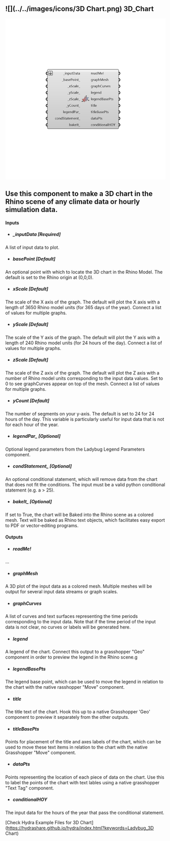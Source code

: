 ## ![](../../images/icons/3D Chart.png) 3D_Chart

![](../../images/components/3D_Chart.png)

Use this component to make a 3D chart in the Rhino scene of any climate data or hourly simulation data.
 -
 

#### Inputs
* ##### _inputData [Required]
A list of input data to plot.
* ##### _basePoint_ [Default]
An optional point with which to locate the 3D chart in the Rhino Model.  The default is set to the Rhino origin at (0,0,0).
* ##### _xScale_ [Default]
The scale of the X axis of the graph. The default will plot the X axis with a length of 3650 Rhino model units (for 365 days of the year). Connect a list of values for multiple graphs.
* ##### _yScale_ [Default]
The scale of the Y axis of the graph. The default will plot the Y axis with a length of 240 Rhino model units (for 24 hours of the day). Connect a list of values for multiple graphs.
* ##### _zScale_ [Default]
The scale of the Z axis of the graph. The default will plot the Z axis with a number of Rhino model units corresponding to the input data values.  Set to 0 to see graphCurves appear on top of the mesh.  Connect a list of values for multiple graphs.
* ##### _yCount_ [Default]
The number of segments on your y-axis.  The default is set to 24 for 24 hours of the day. This variable is particularly useful for input data that is not for each hour of the year.
* ##### legendPar_ [Optional]
Optional legend parameters from the Ladybug Legend Parameters component.
* ##### condStatement_ [Optional]
An optional conditional statement, which will remove data from the chart that does not fit the conditions. The input must be a valid python conditional statement (e.g. a > 25).
* ##### bakeIt_ [Optional]
If set to True, the chart will be Baked into the Rhino scene as a colored mesh.  Text will be baked as Rhino text objects, which facilitates easy export to PDF or vector-editing programs.

#### Outputs
* ##### readMe!
...
* ##### graphMesh
A 3D plot of the input data as a colored mesh.  Multiple meshes will be output for several input data streams or graph scales.
* ##### graphCurves
A list of curves and text surfaces representing the time periods corresponding to the input data.  Note that if the time period of the input data is not clear, no curves or labels will be generated here.
* ##### legend
A legend of the chart. Connect this output to a grasshopper "Geo" component in order to preview the legend in the Rhino scene.g
* ##### legendBasePts
The legend base point, which can be used to move the legend in relation to the chart with the native rasshopper "Move" component.
* ##### title
The title text of the chart.  Hook this up to a native Grasshopper 'Geo' component to preview it separately from the other outputs.
* ##### titleBasePts
Points for placement of the title and axes labels of the chart, which can be used to move these text items in relation to the chart with the native Grasshopper "Move" component.
* ##### dataPts
Points representing the location of each piece of data on the chart.  Use this to label the points of the chart with text lables using a native grasshopper "Text Tag" component.
* ##### conditionalHOY
The input data for the hours of the year that pass the conditional statement.


[Check Hydra Example Files for 3D Chart](https://hydrashare.github.io/hydra/index.html?keywords=Ladybug_3D Chart)